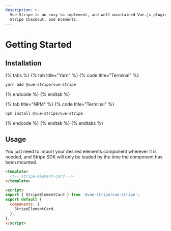 ```yaml
---
description: >-
  Vue Stripe is an easy to implement, and well maintained Vue.js plugin for
  Stripe Checkout, and Elements.
---
```


# Getting Started

## Installation

{% tabs %}
{% tab title="Yarn" %}
{% code title="Terminal" %}
```bash
yarn add @vue-stripe/vue-stripe
```
{% endcode %}
{% endtab %}

{% tab title="NPM" %}
{% code title="Terminal" %}
```bash
npm install @vue-stripe/vue-stripe
```
{% endcode %}
{% endtab %}
{% endtabs %}

## Usage

You just need to import your desired elements component wherever it is needed, and Stripe SDK will only be loaded by the time the component has been mounted.

```html
<template>
  <!-- stripe-element-card -->
</template>

<script>
import { StripeElementCard } from '@vue-stripe/vue-stripe';
export default {
  components: {
    StripeElementCard,
  },
};
</script>
```


